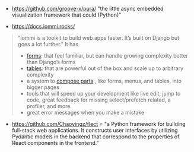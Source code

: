 
- https://github.com/groove-x/pura/ "the little async embedded visualization framework that could (Python)"

- https://docs.iommi.rocks/ 
> "iommi is a toolkit to build web apps faster. It’s built on Django but goes a lot further." It has
> - [forms](https://docs.iommi.rocks/en/latest/forms.html): that feel familiar, but can handle growing complexity better than Django’s forms
> - [tables](https://docs.iommi.rocks/en/latest/tables.html): that are powerful out of the box and scale up to arbitrary complexity
> - a system to [compose parts](https://docs.iommi.rocks/en/latest/pages.html):, like forms, menus, and tables, into bigger pages
> - tools that will speed up your development like live edit, jump to code, great feedback for missing select/prefetch related, a profiler, and more. 
> - great error messages when you make a mistake


- https://github.com/Chaoyingz/flect = "a Python framework for building full-stack web applications. It constructs user interfaces by utilizing Pydantic models in the backend that correspond to the properties of React components in the frontend."

<!-- Keywords -->

<!-- /Keywords -->
